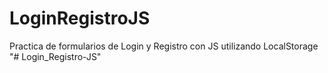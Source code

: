 # LoginRegistroJS
Practica de formularios de Login y Registro con JS utilizando LocalStorage
"# Login_Registro-JS" 
